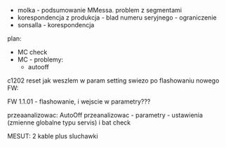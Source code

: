 - molka - podsumowanie MMessa. problem z segmentami
- korespondencja z produkcja - blad numeru seryjnego - ograniczenie
- sonsalla - korespondencja


plan:
- MC check
- MC - problemy:
	- autooff

c1202 reset jak weszlem w param setting swiezo po flashowaniu nowego FW:

FW 1.1.01 - flashowanie, i wejscie w parametry???

przeaanalizowac:
AutoOff przeanalizowac - parametry - ustawienia (zmienne globalne typu servis) i bat check


MESUT:
2 kable plus sluchawki